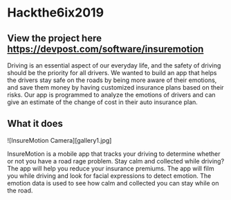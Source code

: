 # Hackthe6ix2019
## View the project here https://devpost.com/software/insuremotion


Driving is an essential aspect of our everyday life, and the safety of driving should be the priority for all drivers. We wanted to build an app that helps the drivers stay safe on the roads by being more aware of their emotions, and save them money by having customized insurance plans based on their risks. Our app is programmed to analyze the emotions of drivers and can give an estimate of the change of cost in their auto insurance plan.

## What it does

![InsureMotion Camera][gallery1.jpg]

InsureMotion is a mobile app that tracks your driving to determine whether or not you have a road rage problem. Stay calm and collected while driving? The app will help you reduce your insurance premiums. The app will film you while driving and look for facial expressions to detect emotion. The emotion data is used to see how calm and collected you can stay while on the road.
